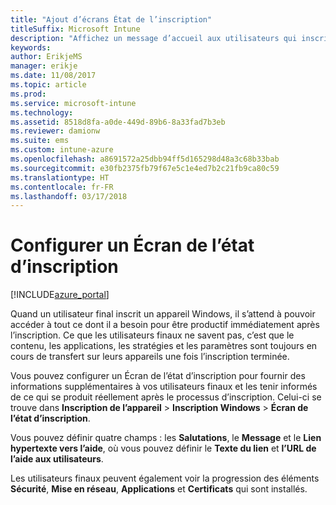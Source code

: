 ```yaml
---
title: "Ajout d’écrans État de l’inscription"
titleSuffix: Microsoft Intune
description: "Affichez un message d’accueil aux utilisateurs qui inscrivent des appareils Windows 10."
keywords: 
author: ErikjeMS
manager: erikje
ms.date: 11/08/2017
ms.topic: article
ms.prod: 
ms.service: microsoft-intune
ms.technology: 
ms.assetid: 8518d8fa-a0de-449d-89b6-8a33fad7b3eb
ms.reviewer: damionw
ms.suite: ems
ms.custom: intune-azure
ms.openlocfilehash: a8691572a25dbb94ff5d165298d48a3c68b33bab
ms.sourcegitcommit: e30fb2375fb79f67e5c1e4ed7b2c21fb9ca80c59
ms.translationtype: HT
ms.contentlocale: fr-FR
ms.lasthandoff: 03/17/2018
---
```

# <a name="set-up-an-enrollment-status-screen"></a>Configurer un Écran de l’état d’inscription

[!INCLUDE[azure_portal](./includes/azure_portal.md)]

Quand un utilisateur final inscrit un appareil Windows, il s’attend à pouvoir accéder à tout ce dont il a besoin pour être productif immédiatement après l’inscription. Ce que les utilisateurs finaux ne savent pas, c’est que le contenu, les applications, les stratégies et les paramètres sont toujours en cours de transfert sur leurs appareils une fois l’inscription terminée.

Vous pouvez configurer un Écran de l’état d’inscription pour fournir des informations supplémentaires à vos utilisateurs finaux et les tenir informés de ce qui se produit réellement après le processus d’inscription. Celui-ci se trouve dans **Inscription de l’appareil** > **Inscription Windows** > **Écran de l’état d’inscription**.

Vous pouvez définir quatre champs : les **Salutations**, le **Message** et le **Lien hypertexte vers l’aide**, où vous pouvez définir le **Texte du lien** et **l’URL de l’aide aux utilisateurs**.

Les utilisateurs finaux peuvent également voir la progression des éléments **Sécurité**, **Mise en réseau**, **Applications** et **Certificats** qui sont installés.
